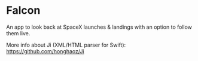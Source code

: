 # Falcon
An app to look back at SpaceX launches &amp; landings with an option to follow them live.

More info about Ji (XML/HTML parser for Swift): https://github.com/honghaoz/Ji

